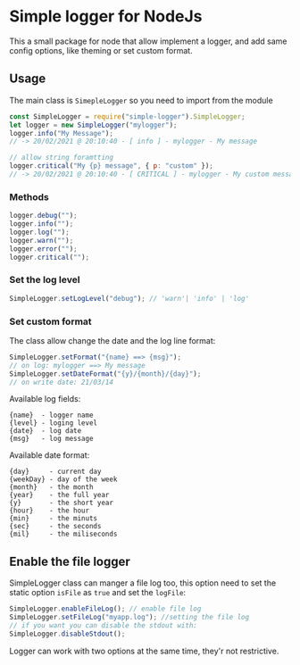 # Simple logger for NodeJs

This a small package for node that allow implement a logger, and add same
config options, like theming or set custom format.

## Usage

The main class is `SimepleLogger` so you need to import from the module

```js
const SimpleLogger = require("simple-logger").SimpleLogger;
let logger = new SimpleLogger("mylogger");
logger.info("My Message");
// -> 20/02/2021 @ 20:10:40 - [ info ] - mylogger - My message

// allow string foramtting
logger.critical("My {p} message", { p: "custom" });
// -> 20/02/2021 @ 20:10:40 - [ CRITICAL ] - mylogger - My custom message
```

### Methods

```js
logger.debug("");
logger.info("");
logger.log("");
logger.warn("");
logger.error("");
logger.critical("");
```

### Set the log level

```js
SimpleLogger.setLogLevel("debug"); // 'warn'| 'info' | 'log'
```

### Set custom format

The class allow change the date and the log line format:

```js
SimpleLogger.setFormat("{name} ==> {msg}");
// on log: mylogger ==> My message
SimpleLogger.setDateFormat("{y}/{month}/{day}");
// on write date: 21/03/14
```

Available log fields:

```
{name}  - logger name
{level} - loging level
{date}  - log date
{msg}   - log message
```

Available date format:

```
{day}     - current day
{weekDay} - day of the week
{month}   - the month
{year}    - the full year
{y}       - the short year
{hour}    - the hour
{min}     - the minuts
{sec}     - the seconds
{mil}     - the miliseconds
```

## Enable the file logger

SimpleLogger class can manger a file log too, this option need to set
the static option `isFile` as `true` and set the `logFile`:

```js
SimpleLogger.enableFileLog(); // enable file log
SimpleLogger.setFileLog("myapp.log"); //setting the file log
// if you want you can disable the stdout with:
SimpleLogger.disableStdout();
```

Logger can work with two options at the same time, they'r not restrictive.
